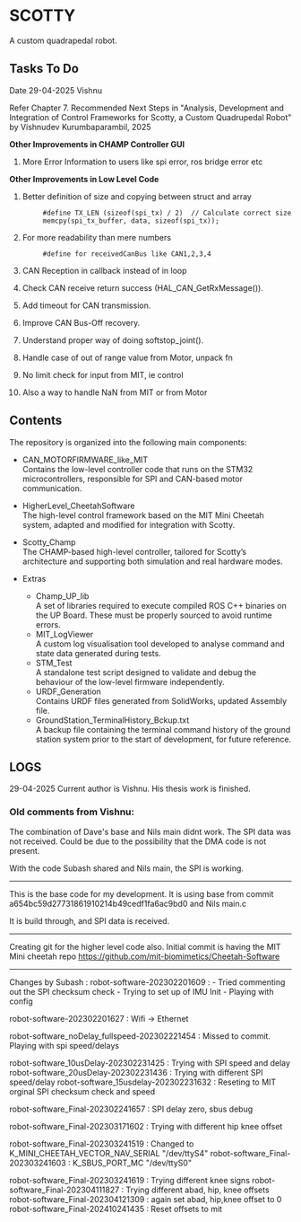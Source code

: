 
# SCOTTY

A custom quadrapedal robot.

## Tasks To Do

Date 29-04-2025 Vishnu

Refer Chapter 7. Recommended Next Steps in "Analysis, Development and Integration of Control Frameworks for Scotty, a Custom Quadrupedal Robot" by Vishnudev Kurumbaparambil, 2025


**Other Improvements in CHAMP Controller GUI**
1. More Error Information to users like spi error, ros bridge error etc




**Other Improvements in Low Level Code**
1. Better definition of size and copying between struct and array

            #define TX_LEN (sizeof(spi_tx) / 2)  // Calculate correct size
            memcpy(spi_tx_buffer, data, sizeof(spi_tx));


2. For more readability than mere numbers

            #define for receivedCanBus like CAN1,2,3,4


3. CAN Reception in callback instead of in loop
4. Check CAN receive return success (HAL_CAN_GetRxMessage()).
5. Add timeout for CAN transmission.
6. Improve CAN Bus-Off recovery.
7. Understand proper way of doing softstop_joint().
8. Handle case of out of range value from Motor, unpack fn
9. No limit check for input from MIT, ie control
10. Also a way to handle NaN from MIT or from Motor



## Contents

The repository is organized into the following main components:

- CAN_MOTORFIRMWARE_like_MIT     
    Contains the low-level controller code that runs on the STM32 microcontrollers, responsible for SPI and CAN-based motor communication.

- HigherLevel_CheetahSoftware    
    The high-level control framework based on the MIT Mini Cheetah system, adapted and modified for integration with Scotty.

- Scotty_Champ     
    The CHAMP-based high-level controller, tailored for Scotty’s architecture and supporting both simulation and real hardware modes.

- Extras
    - Champ_UP_lib     
        A set of libraries required to execute compiled ROS C++ binaries on the UP Board. These must be properly sourced to avoid runtime errors.
    - MIT_LogViewer             
        A custom log visualisation tool developed to analyse command and state data generated during tests.
    - STM_Test         
        A standalone test script designed to validate and debug the behaviour of the low-level firmware independently.
    - URDF_Generation        
        Contains URDF files generated from SolidWorks, updated Assembly file.
    - GroundStation_TerminalHistory_Bckup.txt         
        A backup file containing the terminal command history of the ground station system prior to the start of development, for future reference.


## LOGS

29-04-2025
Current author is Vishnu. His thesis work is finished.

### Old comments from Vishnu:

The combination of Dave's base and Nils main didnt work. The SPI data was not received. Could be due to the possibility that the DMA code is not present.

With the code Subash shared and Nils main, the SPI is working.
_______________________________________________

This is the base code for my development. It is using base from commit a654bc59d27731861910214b49cedf1fa6ac9bd0 and Nils main.c

It is build through, and SPI data is received. 

_______________________________________________


Creating git for the higher level code also.
Initial commit is having the MIT Mini cheetah repo https://github.com/mit-biomimetics/Cheetah-Software



_____________________________________________
Changes by Subash : 
robot-software-202302201609 : - Tried commenting out the SPI checksum check
                            - Trying to set up of IMU Init
                            - Playing with config 

robot-software-202302201627 : Wifi -> Ethernet

robot-software_noDelay_fullspeed-202302221454 : Missed to commit. Playing with spi speed/delays

robot-software_10usDelay-202302231425 : Trying with SPI speed and delay
robot-software_20usDelay-202302231436 : Trying with different SPI speed/delay
robot-software_15usdelay-202302231632 : Reseting to MIT orginal SPI checksum check and speed

robot-software_Final-202302241657 : SPI delay zero, sbus debug

robot-software_Final-202303171602 : Trying with different hip knee offset

robot-software_Final-202303241519 : Changed to K_MINI_CHEETAH_VECTOR_NAV_SERIAL "/dev/ttyS4"
robot-software_Final-202303241603 : K_SBUS_PORT_MC "/dev/ttyS0"

robot-software_Final-202303241619 : Trying different knee signs
robot-software_Final-202304111827 : Trying different abad, hip, knee offsets
robot-software_Final-202304121309 : again set abad, hip,knee offset to 0 
robot-software_Final-202410241435 : Reset offsets to mit



